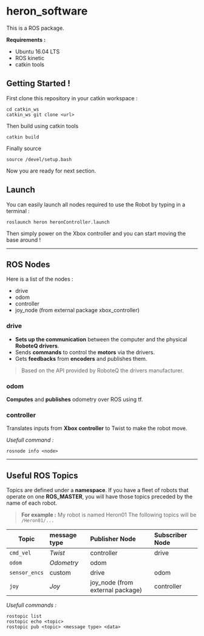 # heron_software

This is a ROS package.

**Requirements :**
- Ubuntu 16.04 LTS 
- ROS kinetic
- catkin tools

## Getting Started !

First clone this repository in your catkin workspace :
    
    cd catkin_ws
    catkin_ws git clone <url>

Then build using catkin tools

    catkin build

Finally source

    source /devel/setup.bash

Now you are ready for next section.

## Launch
You can easily launch all nodes required to use the Robot by typing in a terminal :

    roslaunch heron heronController.launch

Then simply power on the Xbox controller and you can start moving the base around !

---------------------------

## ROS Nodes

Here is a list of the nodes :
- drive
- odom
- controller
- joy_node (from external package xbox_controller)

### drive
- **Sets up the communication** between the computer and the physical **RoboteQ drivers**. 
- Sends **commands** to control the **motors** via the drivers.
- Gets **feedbacks** from **encoders** and publishes them. 

> Based on the API provided by RoboteQ the drivers manufacturer.

### odom
**Computes** and **publishes** odometry over ROS using tf.

### controller
Translates inputs from **Xbox controller** to Twist to make the robot move.

*Usefull command :*

    rosnode info <node>

---------------------------
## Useful ROS Topics

Topics are defined under a **namespace**. If you have a fleet of robots that operate on one **ROS_MASTER**, you will have those topics preceded by the name of each robot.

> **For example :** My robot is named Heron01
The following topics will be `/Heron01/...`

|Topic|message type|Publisher Node|Subscriber Node|
|---|:---|:---|:---|
|`cmd_vel`|*Twist*|controller|drive|
|`odom`|*Odometry*| odom|
|`sensor_encs`|custom|drive|odom|
|`joy`|*Joy*|joy_node (from external package)|controller|

*Usefull commands :*

    rostopic list
    rostopic echo <topic>
    rostopic pub <topic> <message type> <data>

